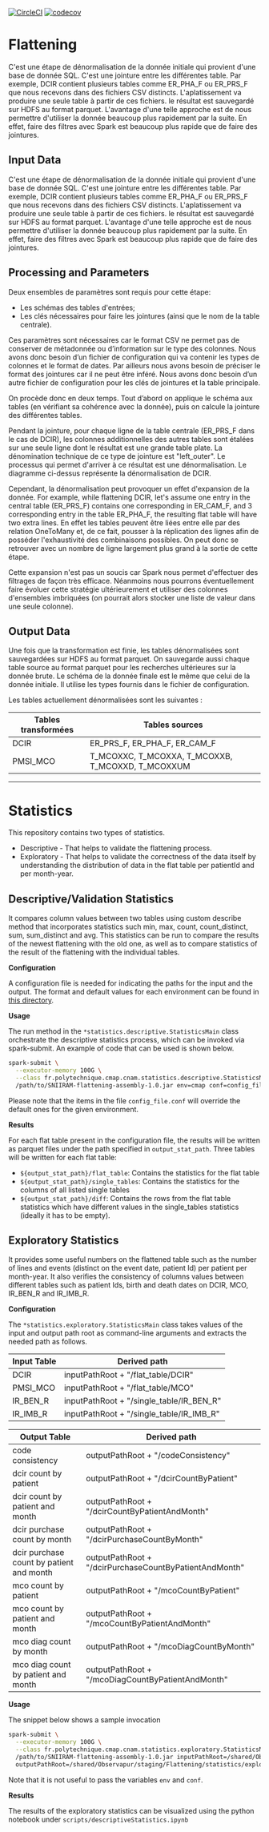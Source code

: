 [![CircleCI](https://circleci.com/gh/X-DataInitiative/SNIIRAM-flattening.svg?style=shield&circle-token=1c2d54e464ad11d11d5515221b75f644d1c6fb5a)](https://circleci.com/gh/X-DataInitiative/SNIIRAM-flattening)
[![codecov](https://codecov.io/gh/X-DataInitiative/SNIIRAM-flattening/branch/master/graph/badge.svg?token=GWYM6JLi0z)](https://codecov.io/gh/X-DataInitiative/SNIIRAM-flattening)

# Flattening

C'est une étape de dénormalisation de la donnée initiale qui provient d'une base de donnée SQL. C'est une jointure entre les différentes table. Par exemple, DCIR contient plusieurs tables comme ER_PHA_F ou ER_PRS_F que nous recevons dans des fichiers CSV distincts. L'aplatissement va produire une seule table à partir de ces fichiers. le résultat est sauvegardé sur HDFS au format parquet. L'avantage d'une telle approche est de nous permettre d'utiliser la donnée beaucoup plus rapidement par la suite. En effet, faire des filtres avec Spark est beaucoup plus rapide que de faire des jointures.

## Input Data
C'est une étape de dénormalisation de la donnée initiale qui provient d'une base de donnée SQL. C'est une jointure entre les différentes table. Par exemple, DCIR contient plusieurs tables comme ER_PHA_F ou ER_PRS_F que nous recevons dans des fichiers CSV distincts. L'aplatissement va produire une seule table à partir de ces fichiers. le résultat est sauvegardé sur HDFS au format parquet. L'avantage d'une telle approche est de nous permettre d'utiliser la donnée beaucoup plus rapidement par la suite. En effet, faire des filtres avec Spark est beaucoup plus rapide que de faire des jointures.

## Processing and Parameters
Deux ensembles de paramètres sont requis pour cette étape:
* Les schémas des tables d'entrées;
* Les clés nécessaires pour faire les jointures (ainsi que le nom de la table centrale).

Ces paramètres sont nécessaires car le format CSV ne permet pas de conserver de métadonnée ou d’information sur le type des colonnes. Nous avons donc besoin d’un fichier de configuration qui va contenir les types de colonnes et le format de dates. Par ailleurs nous avons besoin de préciser le format des jointures car il ne peut être inféré. Nous avons donc besoin d’un autre fichier de configuration pour les clés de jointures et la table principale.

On procède donc en deux temps. Tout d’abord on applique le schéma aux tables (en vérifiant sa cohérence avec la donnée), puis on calcule la jointure des différentes tables.

Pendant la jointure, pour chaque ligne de la table centrale (ER_PRS_F dans le cas de DCIR), les colonnes additionnelles des autres tables sont étalées sur une seule ligne dont le résultat est une grande table plate. La dénomination technique de ce type de jointure est "left_outer". Le processus qui permet d'arriver à ce résultat est une dénormalisation. Le diagramme ci-dessus représente la dénormalisation de DCIR.

Cependant, la dénormalisation peut provoquer un effet d'expansion de la donnée. For example, while flattening DCIR, let's assume one entry in the central table (ER_PRS_F) contains one corresponding in ER_CAM_F, and 3 corresponding entry in the table ER_PHA_F, the resulting flat table will have two extra lines.  En effet les tables peuvent être liées entre elle par des relation OneToMany et, de ce fait, pousser à la réplication des lignes afin de posséder l'exhaustivité des combinaisons possibles. On peut donc se retrouver avec un nombre de ligne largement plus grand à la sortie de cette étape.

Cette expansion n'est pas un soucis car Spark nous permet d'effectuer des filtrages de façon très efficace. Néanmoins nous pourrons éventuellement faire évoluer cette stratégie ultérieurement et utiliser des colonnes d'ensembles imbriquées (on pourrait alors stocker une liste de valeur dans une seule colonne).

## Output Data
Une fois que la transformation est finie, les tables dénormalisées sont sauvegardées sur HDFS au format parquet. On sauvegarde aussi chaque table source au format parquet pour les recherches ultérieures sur la donnée brute. Le schéma de la donnée finale est le même que celui de la donnée initiale. Il utilise les types fournis dans le fichier de configuration.

Les tables actuellement dénormalisées sont les suivantes :

| Tables transformées | Tables sources                                    |
|---------------------|---------------------------------------------------|
| DCIR                | ER_PRS_F, ER_PHA_F, ER_CAM_F                      |
| PMSI_MCO            | T_MCOXXC, T_MCOXXA, T_MCOXXB, T_MCOXXD, T_MCOXXUM |

---

# Statistics
This repository contains two types of statistics.
* Descriptive - That helps to validate the flattening process.
* Exploratory - That helps to validate the correctness of the data itself by understanding the distribution of data in the flat table per patientId and per month-year.

## Descriptive/Validation Statistics

It compares column values between two tables using custom describe method that incorporates statistics such min, max, count, count_distinct, sum, sum_distinct and avg.
This statistics can be run to compare the results of the newest flattening with the old one, as well as to compare statistics of the result of the flattening with the individual tables.
 
**Configuration**

A configuration file is needed for indicating the paths for the input and the output. The format and default values for each environment can be found in [this directory](https://github.com/X-DataInitiative/SNIIRAM-flattening/tree/master/src/main/resources/statistics).

**Usage**

The run method in the `*statistics.descriptive.StatisticsMain` class orchestrate the descriptive statistics process, which can be invoked via spark-submit. 
An example of code that can be used is shown below.

```bash
spark-submit \
  --executor-memory 100G \
  --class fr.polytechnique.cmap.cnam.statistics.descriptive.StatisticsMain \
  /path/to/SNIIRAM-flattening-assembly-1.0.jar env=cmap conf=config_file.conf
```

Please note that the items in the file `config_file.conf` will override the default ones for the given environment.

**Results**

For each flat table present in the configuration file, the results will be written as parquet files under the path specified in `output_stat_path`. Three tables will be written for each flat table:

* `${output_stat_path}/flat_table`: Contains the statistics for the flat table
* `${output_stat_path}/single_tables`: Contains the statistics for the columns of all listed single tables
* `${output_stat_path}/diff`: Contains the rows from the flat table statistics which have different values in the single_tables statistics (ideally it has to be empty).

## Exploratory Statistics

It provides some useful numbers on the flattened table such as the number of lines and events (distinct on the event date, patient Id) per patient per month-year. 
It also verifies the consistency of columns values between different tables such as patient Ids, birth and death dates on DCIR, MCO, IR_BEN_R and IR_IMB_R.

**Configuration**

The `*statistics.exploratory.StatisticsMain` class takes values of the input and output path root as command-line arguments and extracts the needed path as follows.


| Input Table         | Derived path                                      |
|---------------------|---------------------------------------------------|
| DCIR                | inputPathRoot + "/flat_table/DCIR"                |
| PMSI_MCO            | inputPathRoot + "/flat_table/MCO"                 |
| IR_BEN_R            | inputPathRoot + "/single_table/IR_BEN_R"          |
| IR_IMB_R            | inputPathRoot + "/single_table/IR_IMB_R"          |


| Output Table                            | Derived path                                          |
|-----------------------------------------|-------------------------------------------------------|
| code consistency                        | outputPathRoot + "/codeConsistency"                   |
| dcir count by patient                   | outputPathRoot + "/dcirCountByPatient"                |
| dcir count by patient and month         | outputPathRoot + "/dcirCountByPatientAndMonth"        |
| dcir purchase count by month            | outputPathRoot + "/dcirPurchaseCountByMonth"          |
| dcir purchase count by patient and month| outputPathRoot + "/dcirPurchaseCountByPatientAndMonth"|
| mco count by patient                    | outputPathRoot + "/mcoCountByPatient"                 |
| mco count by patient and month          | outputPathRoot + "/mcoCountByPatientAndMonth"         |
| mco diag count by month                 | outputPathRoot + "/mcoDiagCountByMonth"               |
| mco diag count by patient and month     | outputPathRoot + "/mcoDiagCountByPatientAndMonth"     |


**Usage**

The snippet below shows a sample invocation

```bash
spark-submit \
  --executor-memory 100G \
  --class fr.polytechnique.cmap.cnam.statistics.exploratory.StatisticsMain \
  /path/to/SNIIRAM-flattening-assembly-1.0.jar inputPathRoot=/shared/Observapur/staging/Flattening \
  outputPathRoot=/shared/Observapur/staging/Flattening/statistics/exploratory
```

Note that it is not useful to pass the variables `env` and `conf`.

**Results**

The results of the exploratory statistics can be visualized using the python notebook under `scripts/descriptiveStatistics.ipynb`
